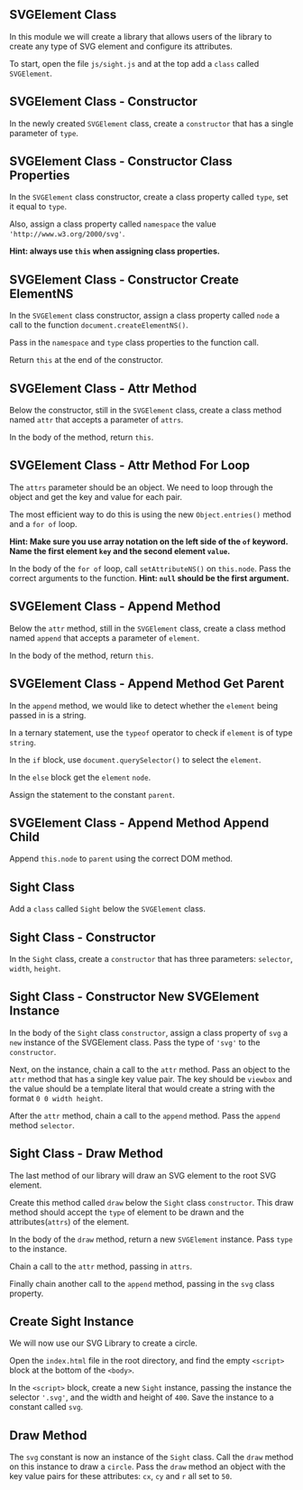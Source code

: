 ## SVGElement Class

In this module we will create a library that allows users of the library to create any type of SVG element and configure its attributes.

To start, open the file `js/sight.js` and at the top add a `class` called `SVGElement`.

## SVGElement Class - Constructor

In the newly created `SVGElement` class, create a `constructor` that has a single parameter of `type`.

## SVGElement Class - Constructor Class Properties

In the `SVGElement` class constructor, create a class property called `type`, set it equal to `type`.

Also, assign a class property called `namespace` the value `'http://www.w3.org/2000/svg'`.

**Hint: always use `this` when assigning class properties.**

## SVGElement Class - Constructor Create ElementNS

In the `SVGElement` class constructor, assign a class property called `node` a call to the function `document.createElementNS()`.

Pass in the `namespace` and `type` class properties to the function call.

Return `this` at the end of the constructor.

## SVGElement Class - Attr Method

Below the constructor, still in the `SVGElement` class, create a class method named `attr` that accepts a parameter of `attrs`.

In the body of the method, return `this`.

## SVGElement Class - Attr Method For Loop

The `attrs` parameter should be an object. We need to loop through the object and get the key and value for each pair.

The most efficient way to do this is using the new `Object.entries()` method and a `for of` loop.

**Hint: Make sure you use array notation on the left side of the `of` keyword. Name the first element `key` and the second element `value`.**

In the body of the `for of` loop, call `setAttributeNS()` on `this.node`. Pass the correct arguments to the function. **Hint: `null` should be the first argument.**

## SVGElement Class - Append Method

Below the `attr` method, still in the `SVGElement` class, create a class method named `append` that accepts a parameter of `element`.

In the body of the method, return `this`.

## SVGElement Class - Append Method Get Parent

In the `append` method, we would like to detect whether the `element` being passed in is a string.

In a ternary statement, use the `typeof` operator to check if `element` is of type `string`.

In the `if` block, use `document.querySelector()` to select the `element`.

In the `else` block get the `element` `node`.

Assign the statement to the constant `parent`.

## SVGElement Class - Append Method Append Child

Append `this.node` to `parent` using the correct DOM method.

## Sight Class

Add a `class` called `Sight` below the `SVGElement` class.

## Sight Class - Constructor

In the `Sight` class, create a `constructor` that has three parameters: `selector`, `width`, `height`.

## Sight Class - Constructor New SVGElement Instance

In the body of the `Sight` class `constructor`, assign a class property of `svg` a `new` instance of the SVGElement class. Pass the type of `'svg'` to the `constructor`.

Next, on the instance, chain a call to the `attr` method. Pass an object to the `attr` method that has a single key value pair. The key should be `viewbox` and the value should be a template literal that would create a string with the format `0 0 width height`.

After the `attr` method, chain a call to the `append` method. Pass the `append` method `selector`.

## Sight Class - Draw Method

The last method of our library will draw an SVG element to the root SVG element.

Create this method called `draw` below the `Sight` class `constructor`. This draw method should accept the `type` of element to be drawn and the attributes(`attrs`) of the element.

In the body of the `draw` method, return a new `SVGElement` instance. Pass `type` to the instance.

Chain a call to the `attr` method, passing in `attrs`.

Finally chain another call to the `append` method, passing in the `svg` class property.

## Create Sight Instance

We will now use our SVG Library to create a circle.

Open the `index.html` file in the root directory, and find the empty `<script>` block at the bottom of the `<body>`.

In the `<script>` block, create a new `Sight` instance, passing the instance the selector `'.svg'`, and the width and height of `400`. Save the instance to a constant called `svg`.

## Draw Method

The `svg` constant is now an instance of the `Sight` class. Call the `draw` method on this instance to draw a `circle`. Pass the `draw` method an object with the key value pairs for these attributes: `cx`, `cy` and `r` all set to `50`.